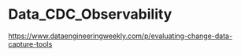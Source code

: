 # Data_CDC_Observability


https://www.dataengineeringweekly.com/p/evaluating-change-data-capture-tools


